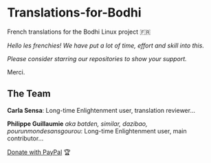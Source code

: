 # Translations-for-Bodhi

French translations for the Bodhi Linux project :fr:

*Hello les frenchies! We have put a lot of time, effort and skill into this.*

*Please consider starring our repositories to show your support.*

Merci.

## The Team

**Carla Sensa**: Long-time Enlightenment user, translation reviewer...

**Philippe Guillaumie** *aka batden, similar, dazibao, pourunmondesansgourou*: Long-time Enlightenment user, main contributor...

[Donate with PayPal](https://www.paypal.com/donate/?hosted_button_id=QGXWYZWH5QP5E) :trophy:
